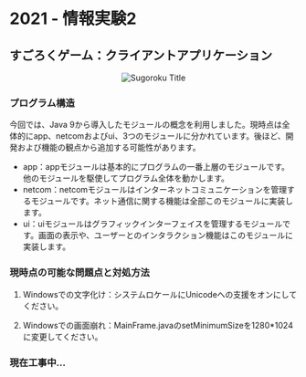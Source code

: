 # 2021 - 情報実験2

## すごろくゲーム：クライアントアプリケーション

<p align="center">
    <img src="https://github.com/SergeFan/sugoroku_client/blob/main/ui/src/main/resources/logo.png" alt="Sugoroku Title"/>
</p>

### プログラム構造

今回では、Java 9から導入したモジュールの概念を利用しました。現時点は全体的にapp、netcomおよびui、3つのモジュールに分かれています。後ほど、開発および機能の観点から追加する可能性があります。

- app：appモジュールは基本的にプログラムの一番上層のモジュールです。他のモジュールを駆使してプログラム全体を動かします。
- netcom：netcomモジュールはインターネットコミュニケーションを管理するモジュールです。ネット通信に関する機能は全部このモジュールに実装します。
- ui：uiモジュールはグラフィックインターフェイスを管理するモジュールです。画面の表示や、ユーザーとのインタラクション機能はこのモジュールに実装します。

### 現時点の可能な問題点と対処方法

1. Windowsでの文字化け：システムロケールにUnicodeへの支援をオンにしてください。

2. Windowsでの画面崩れ：MainFrame.javaのsetMinimumSizeを1280*1024に変更してください。

### 現在工事中…

